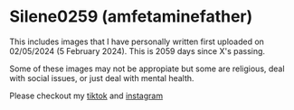 # Silene0259 (amfetaminefather)

This includes images that I have personally written first uploaded on 02/05/2024 (5 February 2024). This is 2059 days since X's passing.

Some of these images may not be appropiate but some are religious, deal with social issues, or just deal with mental health.

Please checkout my [tiktok](www.tiktok.com/@amfetaminefather) and [instagram](https://www.instagram.com/atropinedesign/)
